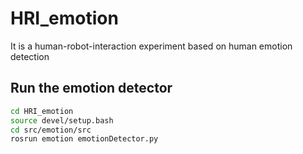 # HRI_emotion
It is a human-robot-interaction experiment based on human emotion detection

## Run the emotion detector
``` bash
cd HRI_emotion
source devel/setup.bash
cd src/emotion/src
rosrun emotion emotionDetector.py
```
